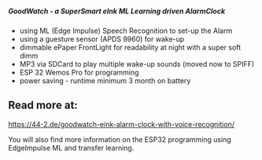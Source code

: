 ##### GoodWatch - a SuperSmart eInk ML Learning driven AlarmClock
* using ML (Edge Impulse) Speech Recognition to set-up the Alarm
* using a guesture sensor (APDS 9960) for wake-up
* dimmable ePaper FrontLight for readability at night with a super soft dimm
* MP3 via SDCard to play multiple wake-up sounds (moved now to SPIFF)
* ESP 32 Wemos Pro for programming
* power saving - runtime minimum 3 month on battery
## Read more at: 
https://44-2.de/goodwatch-eink-alarm-clock-with-voice-recognition/

You will also find more information on the ESP32 programming using EdgeImpulse ML and transfer learning.
